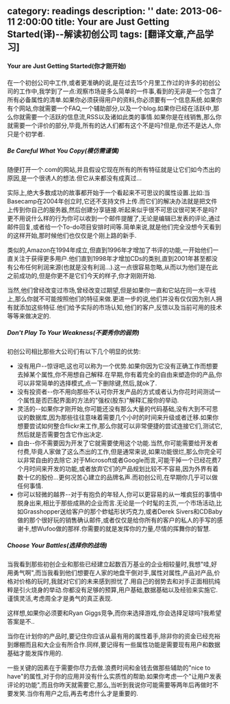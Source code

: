 category: readings
description: ''
date: 2013-06-11 2:00:00
title: Your are Just Getting Started(译)--解读初创公司
tags: [翻译文章,产品学习]
---

<h4>Your are Just Getting Started(你才刚开始)</h4>
在一个初创公司中工作,或者更准确的说,是在过去15个月里工作过的许多的初创公司的工作中,我学到了一点:观察市场是多么简单的一件事,看到的无非是一个包含了所有必备属性的清单.如果你必须获得用户的资料,你必须要有一个信息系统.如果你有个网站,你就需要一个FAQ,一个辅助部分,以及一个blog.如果你已经在活跃中,那么你就需要一个活跃的信息流,RSS以及诸如此类的事情.如果你是在线销售,那么你就需要一个评价的部分,毕竟,所有的达人们都有这个不是吗?但是,你还不是达人,你只是个初学者.
<h5>Be Careful What You Copy(模仿需谨慎)</h5>
随便打开一个.com的网站,并且假设它现在所有的所有特征就是让它们如今杰出的原因,是一个很诱人的想法.但它从来都没有成真过...

实际上,绝大多数成功的故事都开始于一个看起来不可思议的属性设置.比如:当Basecamp在2004年创立时,它还不支持文件上传.而它们的解决办法就是把文件上传到你自己的服务器,然后创建分享链接.听起来似乎很不可思议很可笑不是吗?更不用说什么样的行为你可以收到一个邮件提醒了,无论是编辑已发表的评论,通过邮件回复,或者给一个To-do项目安排时间等.简单来说,就是他们完全没想今天看到的这样开始,那时候他们也仅仅是个刚上路的新手.

类似的,Amazon在1994年成立,但直到1996年才增加了书评的功能,一开始他们一直关注于获得更多用户.他们直到1998年才增加CDs的类别,直到2001年甚至都没有公布任何利润来源(也就是没有利润...).这一点很容易忽略,从而以为他们是在此之前成功的,但是你更不是它们今天的样子,你才刚刚开始.

当然,他们曾经改变过市场,曾经改变过期望,但是如果你一直和它站在同一水平线上,那么你就不可能按照他们的特征来做.更进一步的说,他们并没有仅仅因为别人拥有就添加这些特征.他们给予实际的市场认知,他们的客户,反馈以及当前可用的技术等等来做决定的.
<h5>Don't Play To Your Weakness(不要秀你的弱势)</h5>
初创公司相比那些大公司们有以下几个明显的优势:
<ul>
	<li>没有用户--惊讶吧,这也可以称为一个优势.如果你因为它没有正确工作而想要去掉某个属性,你不用想自己解释.在早期,你有着完全的自由来塑造你的产品,你可以非常简单的选择模式,点一下删除键,然后,就ok了.</li>
	<li>没有投资者--你不用向那些不认可你开发产品的方式或者认为你花时间测试一个属性是否匹配界面的方法的"强权(股东)"解释汇报你的举动.</li>
	<li>灵活的--如果你才刚开始,你可能还没有那么大量的代码基础,没有大到不可思议的数据库,因为那些往往意味着需要几个小时的时间来升级或者迁移.如果你想要尝试如何整合flickr来工作,那么你就可以非常便捷的尝试连接它们,测试它,然后就是否需要包含它作出决定.</li>
	<li>自由--你不需要因为开发了它就需要使用这个功能.当然,你可能需要给开发者付费,毕竟人家做了这么杰出的工作,但是通常来说,如果功能很烂,那么你完全可以非常自由的去除它.对于Microsoft或者Google而言,可能干掉一个已经花费7个月时间来开发的功能,或者放弃它们的产品规划比较不不容易,因为外界有着数十亿的股份...更何况苦心建立的品牌名声.而初创公司,在早期你几乎可以做任何事情.</li>
	<li>你可以轻微的越界--对于有抱负的年轻人,你可以更容易的从一堆疯狂的事情中脱身出来,相比于那些成熟的企业而言.无论是一个时髦的主页,一个市场活动,比如Grasshopper送给客户的那个蚱蜢形状巧克力,或者Derek Sivers和CDBaby做的那个很好玩的销售确认邮件,或者仅仅是给你所有的客户的私人的手写的感谢卡,想Wufoo做的那样.你需要的就是发挥你的力量,尽情的挥舞你的智慧.</li>
</ul>
<h5>Choose Your Battles(选择你的战场)</h5>
当我看到那些初创企业和那些已经建立起数百万基业的企业相较量时,我想"哇,好用勇气啊",而当我看到他们想要在人家的地盘干倒对手,属性对属性,产品对产品,价格对价格的玩时,我就对它们的未来感到担忧了.用自己的弱势去和对手正面相抗纯粹是引火烧身的举动.你都没有足够的预算,用户基础,数据基础以及经验来实施它.谨慎灵活,考虑周全才是勇气的真正表现.

这样想,如果你必须要和Ryan Giggs竞争,而你来选择游戏,你会选择足球吗?我希望答案是不..

当你在计划你的产品时,要记住你应该从最有用的属性着手,除非你的资金已经充裕到爆棚而且和大企业有所合作.同样,要记得有一些属性功能是需要现有用户和数据基础才能发挥作用的.

一些关键的因素在于需要你尽力去做.浪费时间和金钱去做那些辅助的"nice to have"的属性,对于你的应用并没有什么实质性的帮助.如果你考虑一个"让用户发表评论的功能",而且你昨天就需要它,那么,当听到我说你可能需要等两年后再做时不要发笑.当你有用户之后,再去考虑什么才是重要的.
